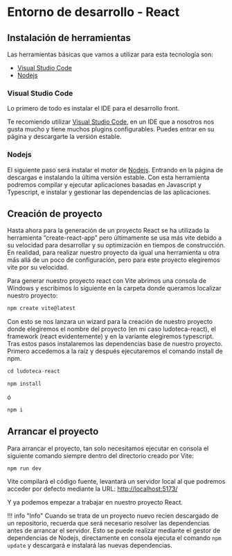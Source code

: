 # Entorno de desarrollo - React

## Instalación de herramientas
Las herramientas básicas que vamos a utilizar para esta tecnología son:

* [Visual Studio Code](https://code.visualstudio.com/)
* [Nodejs](https://nodejs.org/en)


### Visual Studio Code

Lo primero de todo es instalar el IDE para el desarrollo front.

Te recomiendo utilizar [Visual Studio Code](https://code.visualstudio.com/), en un IDE que a nosotros nos gusta mucho y tiene muchos plugins configurables. Puedes entrar en su página y descargarte la versión estable.


### Nodejs

El siguiente paso será instalar el motor de [Nodejs](https://nodejs.org/es/). Entrando en la página de descargas e instalando la última versión estable. Con esta herramienta podremos compilar y ejecutar aplicaciones basadas en Javascript y Typescript, e instalar y gestionar las dependencias de las aplicaciones.


## Creación de proyecto

Hasta ahora para la generación de un proyecto React se ha utilizado la herramienta “create-react-app” pero últimamente se usa más vite debido a su velocidad para desarrollar y su optimización en tiempos de construcción. En realidad, para realizar nuestro proyecto da igual una herramienta u otra más allá de un poco de configuración, pero para este proyecto elegiremos vite por su velocidad.

Para generar nuestro proyecto react con Vite abrimos una consola de Windows y escribimos lo siguiente en la carpeta donde queramos localizar nuestro proyecto: 

``` Typescript
npm create vite@latest
```

Con esto se nos lanzara un wizard para la creación de nuestro proyecto donde elegiremos el nombre del proyecto (en mi caso ludoteca-react), el framework (react evidentemente) y en la variante elegiremos typescript.
Tras estos pasos instalaremos las dependencias base de nuestro proyecto. Primero accedemos a la raíz y después ejecutaremos el comando install de npm. 

``` Typescript
cd ludoteca-react
```

``` Typescript
npm install
```

ó 

``` Typescript
npm i
```

## Arrancar el proyecto

Para arrancar el proyecto, tan solo necesitamos ejecutar en consola el siguiente comando siempre dentro del directorio creado por Vite:

    npm run dev

Vite compilará el código fuente, levantará un servidor local al que podremos acceder por defecto mediante la URL: [http://localhost:5173/](http://localhost:5173/)

Y ya podemos empezar a trabajar en nuestro proyecto React.

!!! info "Info"
    Cuando se trata de un proyecto nuevo recien descargado de un repositorio, recuerda que será necesario resolver las dependencias antes de arrancar el servidor. Esto se puede realizar mediante el gestor de dependencias de Nodejs, directamente en consola ejecuta el comando `npm update` y descargará e instalará las nuevas dependencias.
